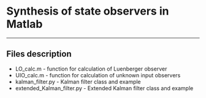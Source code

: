 # Synthesis of state observers in Matlab

----

## Files description

- LO_calc.m - function for calculation of Luenberger observer
- UIO_calc.m - function for calculation of unknown input observers
- kalman_filter.py - Kalman filter class and example
- extended_Kalman_filter.py - Extended Kalman filter class and example

